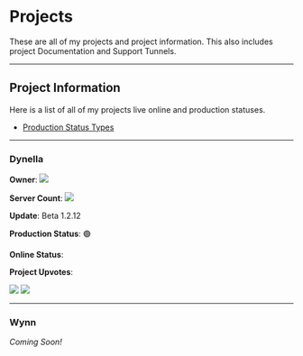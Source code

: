 # Projects
These are all of my projects and project information. This also includes project Documentation and Support Tunnels.

---

## Project Information

Here is a list of all of my projects live online and production statuses.

- [Production Status Types](https://github.com/CVXSL/Projects/blob/main/INFORMATION.md#production-status-types)

---

### Dynella 

**Owner**: <a href="https://top.gg/bot/909581444110753844">
  <img src="https://top.gg/api/widget/owner/909581444110753844.svg">
</a>

**Server Count**: <a href="https://top.gg/bot/909581444110753844">
  <img src="https://top.gg/api/widget/servers/909581444110753844.svg">
</a> 

**Update**: Beta 1.2.12

**Production Status**: 🟢

**Online Status**: 

**Project Upvotes**:

<a href="https://top.gg/bot/909581444110753844"> <img src="https://top.gg/api/widget/909581444110753844.svg"></a> <a href="https://discordbotlist.com/bots/909581444110753844"><img src="https://discordbotlist.com/api/v1/bots/909581444110753844/widget"></a>

---

### Wynn

*Coming Soon!*

